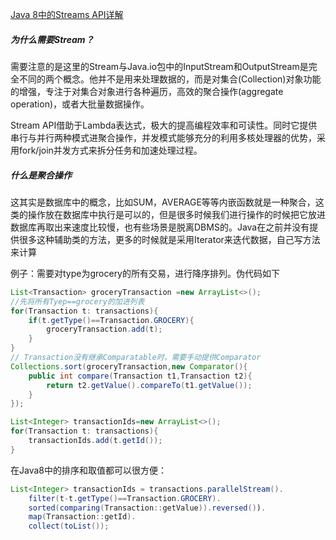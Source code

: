 [Java 8中的Streams API详解](https://www.ibm.com/developerworks/cn/java/j-lo-java8streamapi/index.html) 

##### 为什么需要Stream？

需要注意的是这里的Stream与Java.io包中的InputStream和OutputStream是完全不同的两个概念。他并不是用来处理数据的，而是对集合(Collection)对象功能的增强，专注于对集合对象进行各种遍历，高效的聚合操作(aggregate operation)，或者大批量数据操作。

Stream API借助于Lambda表达式，极大的提高编程效率和可读性。同时它提供串行与并行两种模式进聚合操作，并发模式能够充分的利用多核处理器的优势，采用fork/join并发方式来拆分任务和加速处理过程。

##### 什么是聚合操作

这其实是数据库中的概念，比如SUM，AVERAGE等等内嵌函数就是一种聚合，这类的操作放在数据库中执行是可以的，但是很多时候我们进行操作的时候把它放进数据库再取出来速度比较慢，也有些场景是脱离DBMS的。Java在之前并没有提供很多这种辅助类的方法，更多的时候就是采用Iterator来迭代数据，自己写方法来计算

例子：需要对type为grocery的所有交易，进行降序排列。伪代码如下



```java
List<Transaction> groceryTransaction =new ArrayList<>();
//先将所有Tyep==grocery的加进列表
for(Transaction t: transactions){
    if(t.getType()==Transaction.GROCERY){
        groceryTransaction.add(t);
    }
}
// Transaction没有继承Comparatable时，需要手动提供Comparator
Collections.sort(groceryTransaction,new Comparator(){
    public int compare(Transaction t1,Transaction t2){
        return t2.getValue().compareTo(t1.getValue());
    }
});

List<Integer> transactionIds=new ArrayList<>();
for(Transaction t: transactions){
    transactionIds.add(t.getId());
}
```

在Java8中的排序和取值都可以很方便：

```java
List<Integer> transactionIds = transactions.parallelStream().
	filter(t-t.getType()==Transaction.GROCERY).
	sorted(comparing(Transaction::getValue)).reversed()).
	map(Transaction::getId).
	collect(toList());
```







